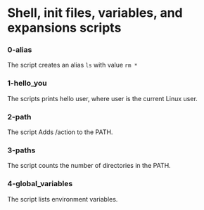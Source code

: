 # Shell, init files, variables, and expansions scripts
### 0-alias
The script creates an alias `ls` with value `rm *`
### 1-hello_you
The scripts prints hello user, where user is the current Linux user.
###  2-path
The script Adds /action to the PATH.
### 3-paths
The script counts the number of directories in the PATH.
### 4-global_variables
The script lists environment variables.
